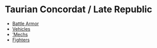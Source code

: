# Taurian Concordat / Late Republic 

- [Battle Armor](late-republic/battlearmor.md) 
- [Vehicles](late-republic/vehicles.md) 
- [’Mechs](late-republic/mechs.md) 
- [Fighters](late-republic/fighters.md) 

